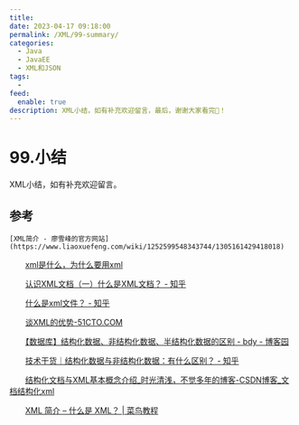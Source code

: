 ```yaml
---
title: 
date: 2023-04-17 09:18:00
permalink: /XML/99-summary/
categories:
  - Java
  - JavaEE
  - XML和JSON
tags:
  - 
feed:
  enable: true
description: XML小结，如有补充欢迎留言，最后，谢谢大家看完🙏！
---
```

# 99.小结

XML小结，如有补充欢迎留言。

<!-- more -->


## 参考

    [XML简介 - 廖雪峰的官方网站](https://www.liaoxuefeng.com/wiki/1252599548343744/1305161429418018)

　　[xml是什么，为什么要用xml](https://www.bbsmax.com/A/MAzALDe8d9/)

　　[认识XML文档（一）什么是XML文档？ - 知乎](https://zhuanlan.zhihu.com/p/528260592)

　　[什么是xml文件？ - 知乎](https://zhuanlan.zhihu.com/p/127135496)

　　[谈XML的优势-51CTO.COM](https://www.51cto.com/article/262696.html)

　　[【数据库】结构化数据、非结构化数据、半结构化数据的区别 - bdy - 博客园](https://www.cnblogs.com/bandaoyu/p/16752019.html)

　　[技术干货｜结构化数据与非结构化数据：有什么区别？ - 知乎](https://zhuanlan.zhihu.com/p/547273845)

　　[结构化文档与XML基本概念介绍_时光清浅，不觉多年的博客-CSDN博客_文档结构化xml](https://blog.csdn.net/weixin_43450564/article/details/109719294)

　　[XML 简介 – 什么是 XML？ | 菜鸟教程](https://www.runoob.com/xml/xml-intro.html)

　　‍